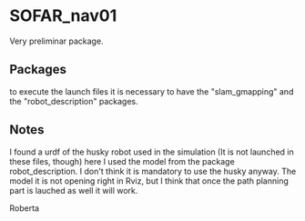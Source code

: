 # SOFAR_nav01

Very preliminar package.

## Packages
to execute the launch files it is necessary to have the "slam_gmapping" and the "robot_description" packages.

## Notes
I found a urdf of the husky robot used in the simulation (It is not launched in these files, though) here I used the model from the package robot_description. 
I don't think it is mandatory to use the husky anyway.
The model it is not opening right in Rviz, but I think that once the path planning part is lauched as well it will work.

Roberta
